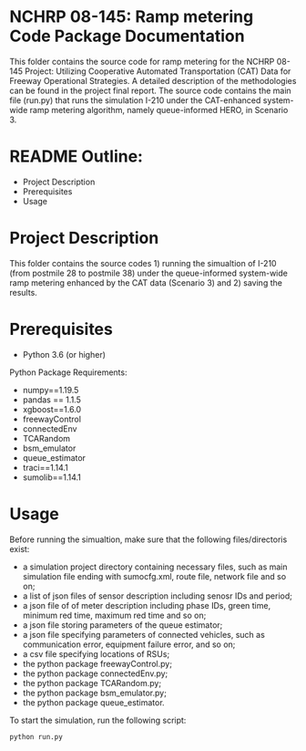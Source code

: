 # NCHRP 08-145: Ramp metering Code Package Documentation

This folder contains the source code for ramp metering for the NCHRP 08-145 Project: Utilizing Cooperative Automated Transportation (CAT) Data for Freeway Operational Strategies. A detailed description of the methodologies can be found in the project final report. The source code contains the main file (run.py) that runs the simulation I-210 under the CAT-enhanced system-wide ramp metering algorithm, namely queue-informed HERO, in Scenario 3.

# README Outline:
* Project Description
* Prerequisites
* Usage

# Project Description

This folder contains the source codes 1) running the simualtion of I-210 (from postmile 28 to postmile 38) under the queue-informed system-wide ramp metering enhanced by the CAT data (Scenario 3) and 2) saving the results.

# Prerequisites
- Python 3.6 (or higher)

Python Package Requirements:
- numpy==1.19.5
- pandas == 1.1.5
- xgboost==1.6.0
- freewayControl
- connectedEnv
- TCARandom
- bsm_emulator
- queue_estimator
- traci==1.14.1
- sumolib==1.14.1

# Usage
Before running the simualtion, make sure that the following files/directoris exist:

- a simulation project directory containing necessary files, such as main simulation file ending with sumocfg.xml, route file, network file and so on;
- a list of json files of sensor description including senosr IDs and period; 
- a json file of of meter description including phase IDs, green time, minimum red time, maximum red time and so on;
- a json file storing parameters of the queue estimator;
- a json file specifying parameters of connected vehicles, such as communication error, equipment failure error, and so on;
- a csv file specifying locations of RSUs;
- the python package freewayControl.py;
- the python package connectedEnv.py;
- the python package TCARandom.py;
- the python package bsm_emulator.py;
- the python package queue_estimator.


To start the simulation, run the following script:
```
python run.py
```